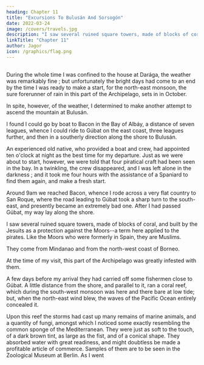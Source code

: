 ```yaml
---
heading: Chapter 11
title: "Excursions To Bulusán And Sorsogón"
date: 2022-03-24
image: /covers/travels.jpg
description: "I saw several ruined square towers, made of blocks of coral, and built by the Jesuits as a protection against the Moors--a term here applied to the pirates. Like the Moors who were formerly in Spain, they are Muslims"
linkTitle: "Chapter 11"
author: Jagor
icon: /graphics/flag.png
---
```



## 

<!-- .—ROAD MAKING.—PIRATES. -->

During the whole time I was confined to the house at Darága, the weather was remarkably fine ; but unfortunately the bright days had come to an end by the time I was ready to make a start, for the north-east monsoon, the sure forerunner of rain in this part of the Archipelago, sets in in October. 

In spite, however, of the weather, I determined to make another attempt to ascend the mountain at Bulusán. 

I found I could go by boat to Bacon in the Bay of Albáy, a distance of seven leagues, whence I could ride to Gúbat on the east coast, three leagues further, and then in a southerly direction along the shore to Bulusán. 

An experienced old native, who provided a boat and crew, had appointed ten o'clock at night as the best time for my departure. Just as we were about to start, however, we were told that four piratical craft had been seen in the bay. In a twinkling, the crew disappeared, and I was left alone in the darkness ; and it took me four hours with the assistance of a Spaniard to find them again, and make a fresh start. 

Around 9am we reached Bacon, whence I rode across a very flat country to San Roque, where the road leading to Gúbat took a sharp turn to the south-east, and presently became an extremely bad one. After I had passed Gúbat, my way lay along the shore.

I saw several ruined square towers, made of blocks of coral, and built by the Jesuits as a protection against the Moors--a term here applied to the pirates. Like the Moors who were formerly in Spain, they are Muslims. 

They come from Mindanao and from the north-west coast of Borneo. 

At the time of my visit, this part of the Archipelago was greatly infested with them. 

A few days before my arrival they had carried off some fishermen close to Gúbat. A little distance from the shore, and parallel to it, ran a coral reef, which during the south-west monsoon was here and there bare at low tide; but, when the north-east wind blew, the waves of the Pacific Ocean entirely concealed it. 

Upon this reef the storms had cast up many remains of marine animals, and a quantity of fungi, amongst which I noticed some exactly resembling the common sponge of the Mediterranean. They were just as soft to the touch, of a dark brown tint, as large as the fist, and of a conical shape. They absorbed water with great readiness, and might doubtless be made a profitable article of commerce. Samples of them are to be seen in the Zoological Museum at Berlin. As I went